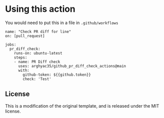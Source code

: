 # Using this action

You would need to put this in a file in `.github/workflows`

```
name: "Check PR diff for line"
on: [pull_request]

jobs:
  pr_diff_check:
    runs-on: ubuntu-latest
    steps:
    - name: PR Diff check
      uses: arghyac35/github_pr_diff_check_actions@main
      with:
        github-token: ${{github.token}}
        check: 'Test'
```

## License

This is a modification of the original template, and is released under
the MIT license.
